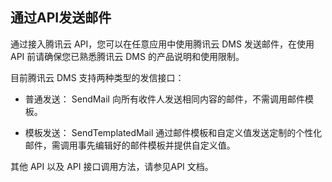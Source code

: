 ## 通过API发送邮件
通过接入腾讯云 API，您可以在任意应用中使用腾讯云 DMS 发送邮件，在使用 API 前请确保您已熟悉腾讯云 DMS 的产品说明和使用限制。

目前腾讯云 DMS 支持两种类型的发信接口：
 - 普通发送： SendMail
向所有收件人发送相同内容的邮件，不需调用邮件模板。

 - 模板发送： SendTemplatedMail
通过邮件模板和自定义值发送定制的个性化邮件，需调用事先编辑好的邮件模板并提供自定义值。

其他 API 以及 API 接口调用方法，请参见API 文档。